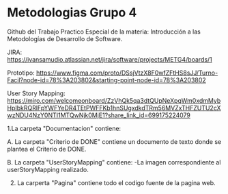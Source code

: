 # Metodologias Grupo 4
Github del Trabajo Practico Especial de la materia: Introducción a las Metodologías de Desarrollo de Software.

JIRA: https://ivansamudio.atlassian.net/jira/software/projects/METG4/boards/1

Prototipo: https://www.figma.com/proto/DSsjVtzX8F0wfZFtHS8sJJ/Turno-Facil?node-id=78%3A203802&starting-point-node-id=78%3A203802

User Story Mapping: https://miro.com/welcomeonboard/ZzVhQk5qa3dtQUpNeXpqWm0xdmMybHpIbkRQRlFpYWFYeDR4TEtPWFFKb1hnSUgxdkdTRm56MVZxTHFZUTU2cXwzNDU4NzY0NTI1MTQwNjk0MjE1?share_link_id=699175224079

1.La carpeta "Documentacion" contiene:

  A. La carpeta "Criterio de DONE" contiene un documento de texto donde se plantea el Criterio de DONE.
 
  B. La carpeta "UserStoryMapping" contiene:
        -La imagen correspondiente al userStoryMapping realizado.

2. La carperta "Pagina" contiene todo el codigo fuente de la pagina web.
